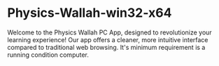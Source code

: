 # Physics-Wallah-win32-x64
Welcome to the Physics Wallah PC App, designed to revolutionize your learning experience! Our app offers a cleaner, more intuitive interface compared to traditional web browsing. It's minimum requirement is a running condition computer.
